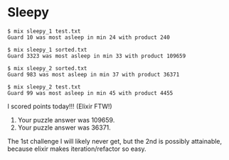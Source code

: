 # Sleepy

```
$ mix sleepy_1 test.txt
Guard 10 was most asleep in min 24 with product 240

$ mix sleepy_1 sorted.txt
Guard 3323 was most asleep in min 33 with product 109659

$ mix sleepy_2 sorted.txt
Guard 983 was most asleep in min 37 with product 36371

$ mix sleepy_2 test.txt
Guard 99 was most asleep in min 45 with product 4455
```

I scored points today!!! (Elixir FTW!)

1. Your puzzle answer was 109659.
2. Your puzzle answer was 36371.

The 1st challenge I will likely never get, but the 2nd is possibly attainable,
because elixir makes iteration/refactor so easy.

